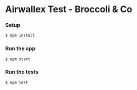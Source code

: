 # Airwallex Test - Broccoli & Co

### Setup

```sh
$ npm install
```

### Run the app

```sh
$ npm start
```

### Run the tests

```sh
$ npm test
```